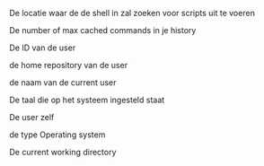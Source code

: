 De locatie waar de de shell in zal zoeken voor scripts uit te voeren

De number of max cached commands in je history

De ID van de user

de home repository van de user

de naam van de current user

De taal die op het systeem ingesteld staat

De user zelf

de type Operating system

De current working directory